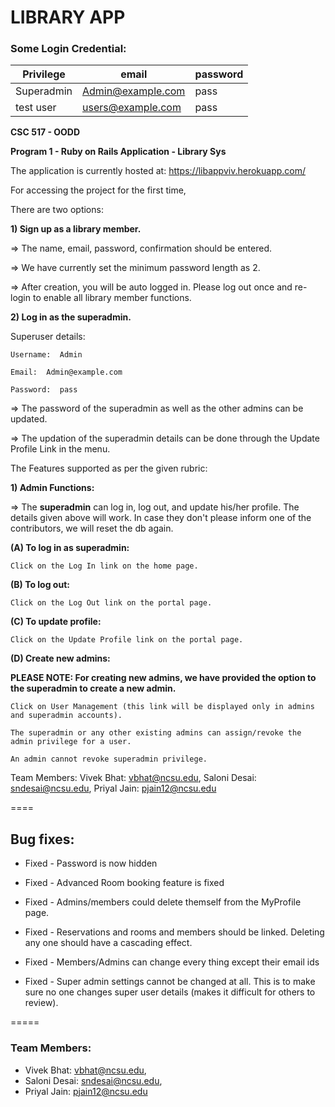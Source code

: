# LIBRARY APP

### Some Login Credential:

Privilege|email|password
-------|-------|----------
Superadmin|Admin@example.com|pass
test user|users@example.com|pass

**CSC 517 - OODD**

**Program 1 - Ruby on Rails Application - Library Sys**

The application is currently hosted at: https://libappviv.herokuapp.com/

For accessing the project for the first time, 

There are two options:


**1) Sign up as a library member.**

=> The name, email, password, confirmation should be entered. 

=> We have currently set the minimum password length as 2. 

=> After creation, you will be auto logged in. Please log out once and re-login to enable all library member functions. 


**2) Log in as the superadmin.**

Superuser details:

	Username:  Admin

	Email:  Admin@example.com

	Password:  pass
	
=> The password of the superadmin as well as the other admins can be updated. 

=> The updation of the superadmin details can be done through the Update Profile Link in the menu.  

The Features supported as per the given rubric:

**1) Admin Functions:**

=> The **superadmin** can log in, log out, and update his/her profile. The details given above will work. In case they don't please inform one of the contributors, we will reset the db again.

**(A) To log in as superadmin:**

	Click on the Log In link on the home page.
	
**(B) To log out:**
	
	Click on the Log Out link on the portal page.
	
**(C) To update profile:**
	
	Click on the Update Profile link on the portal page.

**(D) Create new admins:**

**PLEASE NOTE: For creating new admins, we have provided the option to the superadmin to create a new admin.**

	Click on User Management (this link will be displayed only in admins and superadmin accounts).
	
	The superadmin or any other existing admins can assign/revoke the admin privilege for a user. 
	
	An admin cannot revoke superadmin privilege. 
	

Team Members: 
Vivek Bhat: vbhat@ncsu.edu,
Saloni Desai: sndesai@ncsu.edu,
Priyal Jain: pjain12@ncsu.edu

====

## Bug fixes:

* Fixed - Password is now hidden

* Fixed - Advanced Room booking feature is fixed 

* Fixed - Admins/members could delete themself from the MyProfile page.

* Fixed - Reservations and rooms and members should be linked. Deleting any one should have a cascading effect.

* Fixed - Members/Admins can change every thing except their email ids

*  Fixed - Super admin settings cannot be changed at all. This is to make sure no one changes super user details (makes it difficult for others to review).

=====

### Team Members: 

* Vivek Bhat: vbhat@ncsu.edu,
* Saloni Desai: sndesai@ncsu.edu,
* Priyal Jain: pjain12@ncsu.edu

